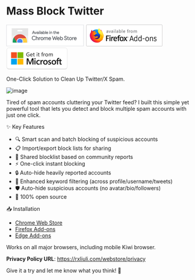 # Mass Block Twitter

[![Available from Chrome Webstore](./packages/website/static/chrome.png)](https://chromewebstore.google.com/detail/mass-block-twitter/eaghpebepefbcadjdppjjopoagckdhej) [![Available from Firefox Add-ons](./packages/website/static/firefox.png)](https://addons.mozilla.org/firefox/addon/mass-block-twitter/) [![Available from Edge Add-ons](./packages/website/static/edge.png)](https://microsoftedge.microsoft.com/addons/detail/jfmhejlgepjmbgeceljmdeimmdolfadf)

One-Click Solution to Clean Up Twitter/X Spam.

![image](https://github.com/user-attachments/assets/a8c5a700-c294-4b14-a58c-b56f96147906)

Tired of spam accounts cluttering your Twitter feed? I built this simple yet powerful tool that lets you detect and block multiple spam accounts with just one click.

✨ Key Features

- 🔍 Smart scan and batch blocking of suspicious accounts
- 📋 Import/export block lists for sharing
- 👥 Shared blocklist based on community reports
- ⚡ One-click instant blocking
- 🔒 Auto-hide heavily reported accounts
- 🎯 Enhanced keyword filtering (across profile/username/tweets)
- 🛡️ Auto-hide suspicious accounts (no avatar/bio/followers)
- 🔐 100% open source

📥 Installation

- [Chrome Web Store](https://chromewebstore.google.com/detail/mass-block-twitter/eaghpebepefbcadjdppjjopoagckdhej)
- [Firefox Add-ons](https://addons.mozilla.org/firefox/addon/mass-block-twitter/)
- [Edge Add-ons](https://microsoftedge.microsoft.com/addons/detail/jfmhejlgepjmbgeceljmdeimmdolfadf)

Works on all major browsers, including mobile Kiwi browser.

**Privacy Policy URL**:
<https://rxliuli.com/webstore/privacy>

Give it a try and let me know what you think! 🙌
